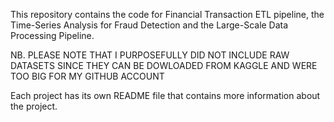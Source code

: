 This repository contains the code for Financial Transaction ETL pipeline, the Time-Series Analysis for Fraud Detection and the Large-Scale Data Processing Pipeline.

NB. PLEASE NOTE THAT I PURPOSEFULLY DID NOT INCLUDE RAW DATASETS SINCE THEY CAN BE DOWLOADED FROM KAGGLE AND WERE TOO BIG FOR MY GITHUB ACCOUNT

Each project has its own README file that contains more information about the project.

